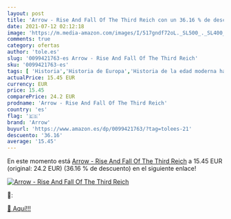 ```yaml
---
layout: post
title: 'Arrow - Rise And Fall Of The Third Reich con un 36.16 % de descuento'
date: 2021-07-12 02:12:18
image: 'https://m.media-amazon.com/images/I/517gndf72oL._SL500_._SL400_.jpg'
comments: true
category: ofertas
author: 'tole.es'
slug: '0099421763-es Arrow - Rise And Fall Of The Third Reich'
sku: '0099421763-es'
tags: [ 'Historia','Historia de Europa','Historia de la edad moderna hasta el siglo XX','Historia del siglo XX y XXI','Historia militar','Libros','Libros universitarios de historia','Libros universitarios de humanidades','Libros universitarios y de estudios superiores','arrow', ]
actualPrice: 15.45 EUR
currency: EUR
price: 15.45
comparePrice: 24.2 EUR
prodname: 'Arrow - Rise And Fall Of The Third Reich'
country: 'es'
flag: '🇪🇸'
brand: 'Arrow'
buyurl: 'https://www.amazon.es/dp/0099421763/?tag=tolees-21'
descuento: '36.16'
average: '15.45'
---
```


En este momento está [Arrow - Rise And Fall Of The Third Reich](https://www.amazon.es/dp/0099421763/?tag=tolees-21) a 15.45 EUR (original: 24.2 EUR) (36.16 %  de descuento) en el siguiente enlace!

[![Arrow - Rise And Fall Of The Third Reich](https://m.media-amazon.com/images/I/517gndf72oL._SL500_._SL400_.jpg)](https://www.amazon.es/dp/0099421763/?tag=tolees-21)

🔎:


[🛒 Aquí!!!](https://www.amazon.es/dp/0099421763/?tag=tolees-21)
